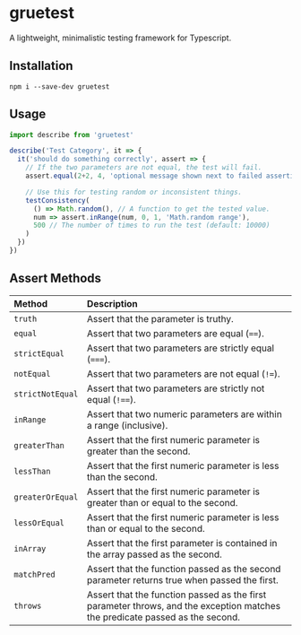 # gruetest

A lightweight, minimalistic testing framework for Typescript.

## Installation

```
npm i --save-dev gruetest
```

## Usage

```js
import describe from 'gruetest'

describe('Test Category', it => {
  it('should do something correctly', assert => {
    // If the two parameters are not equal, the test will fail.
    assert.equal(2+2, 4, 'optional message shown next to failed assertions')

    // Use this for testing random or inconsistent things.
    testConsistency(
      () => Math.random(), // A function to get the tested value.
      num => assert.inRange(num, 0, 1, 'Math.random range'),
      500 // The number of times to run the test (default: 10000)
    )
  })
})
```

## Assert Methods

| Method | Description
| :-- | :--
| `truth` | Assert that the parameter is truthy.
| `equal` | Assert that two parameters are equal (`==`).
| `strictEqual` | Assert that two parameters are strictly equal (`===`).
| `notEqual` | Assert that two parameters are not equal (`!=`).
| `strictNotEqual` | Assert that two parameters are strictly not equal (`!==`).
| `inRange` | Assert that two numeric parameters are within a range (inclusive).
| `greaterThan` | Assert that the first numeric parameter is greater than the second.
| `lessThan` | Assert that the first numeric parameter is less than the second.
| `greaterOrEqual` | Assert that the first numeric parameter is greater than or equal to the second.
| `lessOrEqual` | Assert that the first numeric parameter is less than or equal to the second.
| `inArray` | Assert that the first parameter is contained in the array passed as the second.
| `matchPred` | Assert that the function passed as the second parameter returns true when passed the first.
| `throws` | Assert that the function passed as the first parameter throws, and the exception matches the predicate passed as the second.
